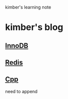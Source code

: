 kimber's learning note
# kimber's blog

## [InnoDB](./mysql-innodb/index.html)

## [Redis](./redis/index.html)

## [Cpp](./cpp/index.html)

need to append


